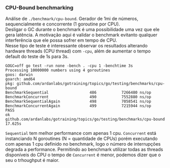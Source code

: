 ### CPU-Bound benchmarking

Análise de `./benchmark/cpu-bound`. Gerador de 1mi de números, sequencialmente e concorrente (1 goroutine por CPU).  
Desligar o GC durante o benchmark é uma possibilidade uma vez que ele gera latência. A motivação aqui é validar o benchmark evitanto qualquer interferência que ele possa sofrer em tempo de CPU.  
Nesse tipo de teste é interessante observar os resultados alterando hardware threads (CPU thread) com `-cpu`, além de aumentar o tempo default do teste de 1s para 3s.

```
GOGC=off go test -run none -bench . -cpu 1 -benchtime 3s
Processing 10000000 numbers using 4 goroutines
goos: darwin
goarch: amd64
pkg: github.com/ardanlabs/gotraining/topics/go/testing/benchmarks/cpu-bound
BenchmarkSequential                  486           7266480 ns/op
BenchmarkConcurrent                  490           7552880 ns/op
BenchmarkSequentialAgain             498           7058541 ns/op
BenchmarkConcurrentAgain             499           7215944 ns/op
PASS
ok      github.com/ardanlabs/gotraining/topics/go/testing/benchmarks/cpu-bound  17.625s
```
`Sequential` tem melhor performance com apenas 1 cpu. `Concurrent` está instanciando N goroutines (N = quantidade de CPUs) porém executando com apenas 1 cpu definido no benchmark, logo o número de interrupções degrada a performance. Permitindo ao benchmark utilizar todas as threads disponíveis do CPU o tempo de `Concurrent` é menor, podemos dizer que o seu o trhoughput é maior.
